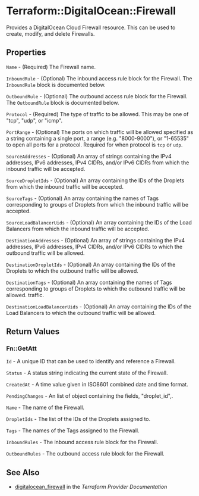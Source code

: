 # Terraform::DigitalOcean::Firewall

Provides a DigitalOcean Cloud Firewall resource. This can be used to create,
modify, and delete Firewalls.

## Properties

`Name` - (Required) The Firewall name.

`InboundRule` - (Optional) The inbound access rule block for the Firewall. The `InboundRule` block is documented below.

`OutboundRule` - (Optional) The outbound access rule block for the Firewall. The `OutboundRule` block is documented below.

`Protocol` - (Required) The type of traffic to be allowed. This may be one of "tcp", "udp", or "icmp".

`PortRange` - (Optional) The ports on which traffic will be allowed specified as a string containing a single port, a range (e.g. "8000-9000"), or "1-65535" to open all ports for a protocol. Required for when protocol is `tcp` or `udp`.

`SourceAddresses` - (Optional) An array of strings containing the IPv4 addresses, IPv6 addresses, IPv4 CIDRs, and/or IPv6 CIDRs from which the inbound traffic will be accepted.

`SourceDropletIds` - (Optional) An array containing the IDs of the Droplets from which the inbound traffic will be accepted.

`SourceTags` - (Optional) An array containing the names of Tags corresponding to groups of Droplets from which the inbound traffic will be accepted.

`SourceLoadBalancerUids` - (Optional) An array containing the IDs of the Load Balancers from which the inbound traffic will be accepted.

`DestinationAddresses` - (Optional) An array of strings containing the IPv4 addresses, IPv6 addresses, IPv4 CIDRs, and/or IPv6 CIDRs to which the outbound traffic will be allowed.

`DestinationDropletIds` - (Optional) An array containing the IDs of the Droplets to which the outbound traffic will be allowed.

`DestinationTags` - (Optional) An array containing the names of Tags corresponding to groups of Droplets to which the outbound traffic will be allowed. traffic.

`DestinationLoadBalancerUids` - (Optional) An array containing the IDs of the Load Balancers to which the outbound traffic will be allowed.


## Return Values

### Fn::GetAtt

`Id` - A unique ID that can be used to identify and reference a Firewall.

`Status` - A status string indicating the current state of the Firewall.

`CreatedAt` - A time value given in ISO8601 combined date and time format.

`PendingChanges` - An list of object containing the fields, "droplet_id",.

`Name` - The name of the Firewall.

`DropletIds` - The list of the IDs of the Droplets assigned to.

`Tags` - The names of the Tags assigned to the Firewall.

`InboundRules` - The inbound access rule block for the Firewall.

`OutboundRules` - The outbound access rule block for the Firewall.

## See Also

* [digitalocean_firewall](https://www.terraform.io/docs/providers/digitalocean/r/firewall.html) in the _Terraform Provider Documentation_